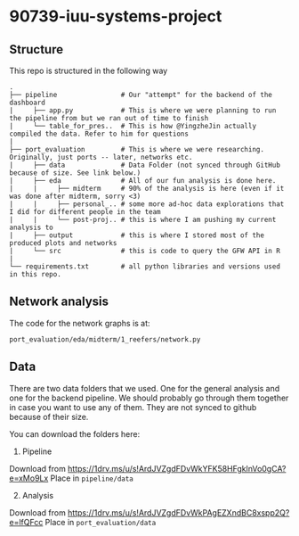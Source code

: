 # 90739-iuu-systems-project

## Structure

This repo is structured in the following way

    .
    ├── pipeline                # Our "attempt" for the backend of the dashboard
    |     ├── app.py            # This is where we were planning to run the pipeline from but we ran out of time to finish
    |     └── table_for_pres..  # This is how @YingzheJin actually compiled the data. Refer to him for questions
    |
    ├── port_evaluation         # This is where we were researching. Originally, just ports -- later, networks etc.
    |     ├── data              # Data Folder (not synced through GitHub because of size. See link below.)
    |     ├── eda               # All of our fun analysis is done here.
    |     |     ├── midterm     # 90% of the analysis is here (even if it was done after midterm, sorry <3)
    |     |     ├── personal_.. # some more ad-hoc data explorations that I did for different people in the team 
    |     |     └── post-proj.. # this is where I am pushing my current analysis to
    |     ├── output            # this is where I stored most of the produced plots and networks
    |     └── src               # this is code to query the GFW API in R
    |
    └── requirements.txt        # all python libraries and versions used in this repo. 


## Network analysis

The code for the network graphs is at:

`port_evaluation/eda/midterm/1_reefers/network.py`


## Data

There are two data folders that we used. One for the general analysis and one for the backend pipeline. We should probably go through them together in case you want to use any of them. They are not synced to github because of their size.

You can download the folders here:

1. Pipeline

Download from https://1drv.ms/u/s!ArdJVZgdFDvWkYFK58HFgklnVo0gCA?e=xMo9Lx
Place in `pipeline/data`


2. Analysis

Download from https://1drv.ms/u/s!ArdJVZgdFDvWkPAgEZXndBC8xspp2Q?e=lfQFcc
Place in `port_evaluation/data`